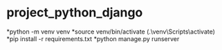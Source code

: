 # project_python_django

*python -m venv venv
*source venv/bin/activate (.\venv\Scripts\activate)
*pip install -r requirements.txt
*python manage.py runserver
